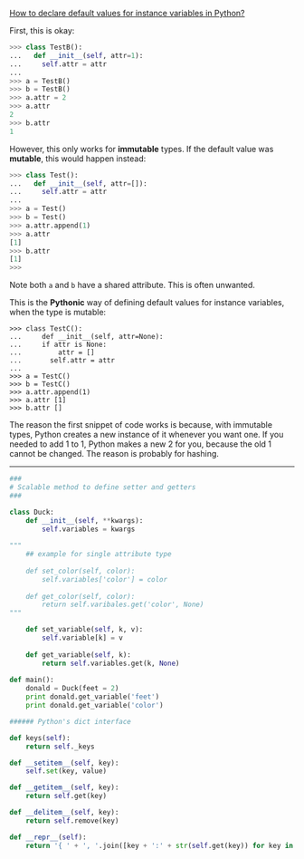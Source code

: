 [How to declare default values for instance variables in Python?](http://stackoverflow.com/questions/2681243/how-should-i-declare-default-values-for-instance-variables-in-python)

First, this is okay:  
```python
>>> class TestB(): 
...   def __init__(self, attr=1): 
...     self.attr = attr 
... 
>>> a = TestB() 
>>> b = TestB() 
>>> a.attr = 2 
>>> a.attr 
2 
>>> b.attr 
1
```  
However, this only works for **immutable** types. If the default value was **mutable**, this would happen instead:  
```python
>>> class Test(): 
...   def __init__(self, attr=[]): 
...     self.attr = attr 
...
>>> a = Test() 
>>> b = Test() 
>>> a.attr.append(1) 
>>> a.attr 
[1] 
>>> b.attr 
[1] 
>>> 
```  
Note both `a` and `b` have a shared attribute. This is often unwanted.  

This is the **Pythonic** way of defining default values for instance variables, when the type is mutable:
```
>>> class TestC(): 
... 	def __init__(self, attr=None): 
...   	if attr is None: 
...     	attr = [] 
... 	  self.attr = attr 
... 
>>> a = TestC() 
>>> b = TestC() 
>>> a.attr.append(1) 
>>> a.attr [1] 
>>> b.attr []
```
The reason the first snippet of code works is because, with immutable types, Python creates a new instance of it whenever you want one. If you needed to add 1 to 1, Python makes a new 2 for you, because the old 1 cannot be changed. The reason is probably for hashing.

---

```python
###
# Scalable method to define setter and getters
###

class Duck:
	def __init__(self, **kwargs):
		self.variables = kwargs
		
"""
	## example for single attribute type
	
	def set_color(self, color):
		self.variables['color'] = color
	
	def get_color(self, color):
		return self.varibales.get('color', None)
"""

	def set_variable(self, k, v):
		self.variable[k] = v
	
	def get_variable(self, k):
		return self.variables.get(k, None)
	
def main():
	donald = Duck(feet = 2)
	print donald.get_variable('feet')
	print donald.get_variable('color')

###### Python's dict interface

def keys(self):
	return self._keys

def __setitem__(self, key):
	self.set(key, value)

def __getitem__(self, key):
	return self.get(key)

def __delitem__(self, key):
	return self.remove(key)

def __repr__(self):
	return '{ ' + ', '.join([key + ':' + str(self.get(key)) for key in self._keys]) + '}'
```
